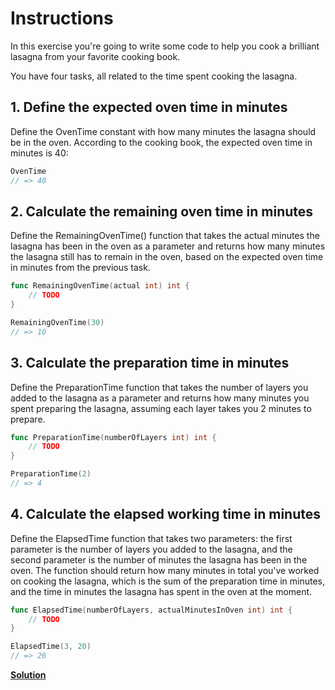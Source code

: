 
# Instructions

In this exercise you're going to write some code to help you cook a brilliant lasagna from your favorite cooking book.

You have four tasks, all related to the time spent cooking the lasagna.
## 1. Define the expected oven time in minutes

Define the OvenTime constant with how many minutes the lasagna should be in the oven. According to the cooking book, the expected oven time in minutes is 40:

```go
OvenTime
// => 40
```

## 2. Calculate the remaining oven time in minutes

Define the RemainingOvenTime() function that takes the actual minutes the lasagna has been in the oven as a parameter and returns how many minutes the lasagna still has to remain in the oven, based on the expected oven time in minutes from the previous task.

```go
func RemainingOvenTime(actual int) int {
    // TODO
}

RemainingOvenTime(30)
// => 10
```

## 3. Calculate the preparation time in minutes

Define the PreparationTime function that takes the number of layers you added to the lasagna as a parameter and returns how many minutes you spent preparing the lasagna, assuming each layer takes you 2 minutes to prepare.

```go
func PreparationTime(numberOfLayers int) int {
    // TODO
}

PreparationTime(2)
// => 4
```

## 4. Calculate the elapsed working time in minutes

Define the ElapsedTime function that takes two parameters: the first parameter is the number of layers you added to the lasagna, and the second parameter is the number of minutes the lasagna has been in the oven. The function should return how many minutes in total you've worked on cooking the lasagna, which is the sum of the preparation time in minutes, and the time in minutes the lasagna has spent in the oven at the moment.

```go
func ElapsedTime(numberOfLayers, actualMinutesInOven int) int {
    // TODO
}

ElapsedTime(3, 20)
// => 26
```

**[Solution](https://github.com/che01tan/get-started-with-Go/blob/main/go-exorcism-solutions/01-Basics/Gophers-Gorgeous-Lasagna.go)**

